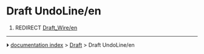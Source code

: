 # Draft UndoLine/en
1.  REDIRECT [Draft_Wire/en](Draft_Wire/en.md)



---
⏵ [documentation index](../README.md) > [Draft](Draft_Workbench.md) > Draft UndoLine/en
